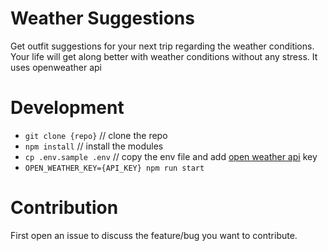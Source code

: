 # Weather Suggestions

Get outfit suggestions for your next trip regarding the weather conditions. Your life will get along better with weather conditions without any stress. It uses openweather api

# Development

- `git clone {repo}` // clone the repo
- `npm install` // install the modules
- `cp .env.sample .env` // copy the env file and add [open weather api](https://openweathermap.org/) key
- `OPEN_WEATHER_KEY={API_KEY} npm run start`

# Contribution

First open an issue to discuss the feature/bug you want to contribute.
